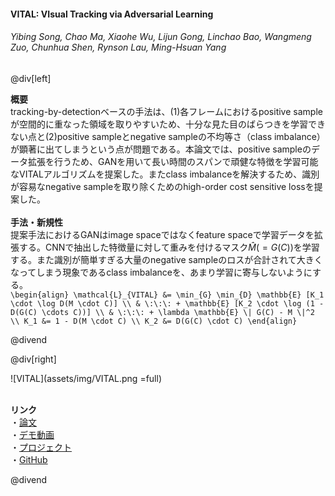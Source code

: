 #### VITAL: VIsual Tracking via Adversarial Learning
###### Yibing Song, Chao Ma, Xiaohe Wu, Lijun Gong, Linchao Bao, Wangmeng Zuo, Chunhua Shen, Rynson Lau, Ming-Hsuan Yang

@div[left]

__概要__<br>
tracking-by-detectionベースの手法は、(1)各フレームにおけるpositive sampleが空間的に重なった領域を取りやすいため、十分な見た目のばらつきを学習できない点と(2)positive sampleとnegative sampleの不均等さ（class imbalance）が顕著に出てしまうという点が問題である。本論文では、positive sampleのデータ拡張を行うため、GANを用いて長い時間のスパンで頑健な特徴を学習可能なVITALアルゴリズムを提案した。またclass imbalanceを解決するため、識別が容易なnegative sampleを取り除くためのhigh-order cost sensitive lossを提案した。<br><br>
__手法・新規性__<br>
提案手法におけるGANはimage spaceではなくfeature spaceで学習データを拡張する。CNNで抽出した特徴量に対して重みを付けるマスク$\hat{M} (=G(C))$を学習する。また識別が簡単すぎる大量のnegative sampleのロスが合計されて大きくなってしまう現象であるclass imbalanceを、あまり学習に寄与しないようにする。<br>
`\begin{align} \mathcal{L}_{VITAL} &= \min_{G} \min_{D} \mathbb{E} [K_1 \cdot \log D(M \cdot C)] \\ & \:\:\: + \mathbb{E} [K_2 \cdot \log (1 - D(G(C) \cdots C))] \\ & \:\:\: + \lambda \mathbb{E} \| G(C) - M \|^2 \\ K_1 &= 1 - D(M \cdot C) \\ K_2 &= D(G(C) \cdot C) \end{align}`

@divend

@div[right]

![VITAL](assets/img/VITAL.png =full)<br>
<br>

__リンク__<br>
・[論文](https://arxiv.org/pdf/1804.04273.pdf)<br>
・[デモ動画](https://youtu.be/uGMoOom6_90)<br>
・[プロジェクト](https://ybsong00.github.io/cvpr18_tracking/index)<br>
・[GitHub](https://github.com/ybsong00/Vital_release)<br>

@divend
